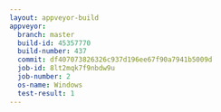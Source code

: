 ```yaml
---
layout: appveyor-build
appveyor:
  branch: master
  build-id: 45357770
  build-number: 437
  commit: df407073826326c937d196ee67f90a7941b5009d
  job-id: 8lt2mqk7f9nbdw9u
  job-number: 2
  os-name: Windows
  test-result: 1
---
```

